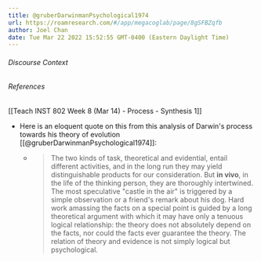 ```yaml
---
title: @gruberDarwinmanPsychological1974
url: https://roamresearch.com/#/app/megacoglab/page/8gSFBZqfb
author: Joel Chan
date: Tue Mar 22 2022 15:52:55 GMT-0400 (Eastern Daylight Time)
---
```




###### Discourse Context



###### References

[[Teach INST 802 Week 8 (Mar 14) - Process - Synthesis 1]]

- Here is an eloquent quote on this from this analysis of Darwin's process towards his theory of evolution [[@gruberDarwinmanPsychological1974]]:

    - > The two kinds of task, theoretical and evidential, entail different activities, and in the long run they may yield distinguishable products for our consideration. But __in vivo__, in the life of the thinking person, they are thoroughly intertwined. The most speculative "castle in the air" is triggered by a simple observation or a friend's remark about his dog. Hard work amassing the facts on a special point is guided by a long theoretical argument with which it may have only a tenuous logical relationship: the theory does not absolutely depend on the facts, nor could the facts ever guarantee the theory. The relation of theory and evidence is not simply logical but psychological.
